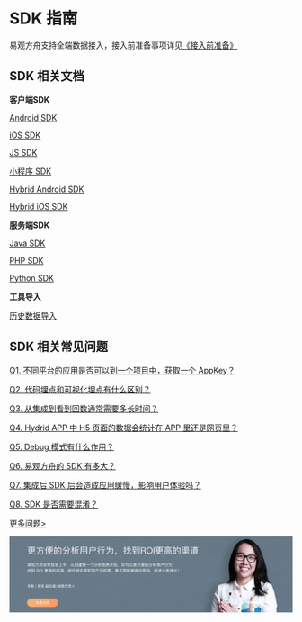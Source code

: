 # SDK 指南

易观方舟支持全端数据接入，接入前准备事项详见[《接入前准备》](../prepare/)

## SDK 相关文档

**客户端SDK**

[Android SDK](sdk-android/)

[iOS SDK](sdk-ios.md)

[JS SDK](sdk-js.md)

[小程序 SDK](sdk-wx.md)

[Hybrid Android SDK](hybrid-sdk/sdk-hybrid-android.md)

[Hybrid iOS SDK](hybrid-sdk/sdk-hybrid-ios.md)

**服务端SDK**

[Java SDK](sdk-java.md)

[PHP SDK](sdk-php.md)

[Python SDK](sdk-python.md)

**工具导入**

[历史数据导入](../tool-import.md)

## SDK 相关常见问题

[Q1. 不同平台的应用是否可以到一个项目中，获取一个 AppKey？](../../faq/faq-sdk.md)

[Q2. 代码埋点和可视化埋点有什么区别？](../../faq/faq-sdk.md)

[Q3. 从集成到看到回数通常需要多长时间？](../../faq/faq-sdk.md)

[Q4. Hydrid APP 中 H5 页面的数据会统计在 APP 里还是网页里？](../../faq/faq-sdk.md)

[Q5. Debug 模式有什么作用？](../../faq/faq-sdk.md)

[Q6. 易观方舟的 SDK 有多大？](../../faq/faq-sdk.md)

[Q7. 集成后 SDK 后会造成应用缓慢，影响用户体验吗？](../../faq/faq-sdk.md)

[Q8. SDK 是否需要混淆？](../../faq/faq-sdk.md)

[更多问题&gt;](../../faq/faq-sdk.md)

![](../../.gitbook/assets/201901151711159657.jpg)

